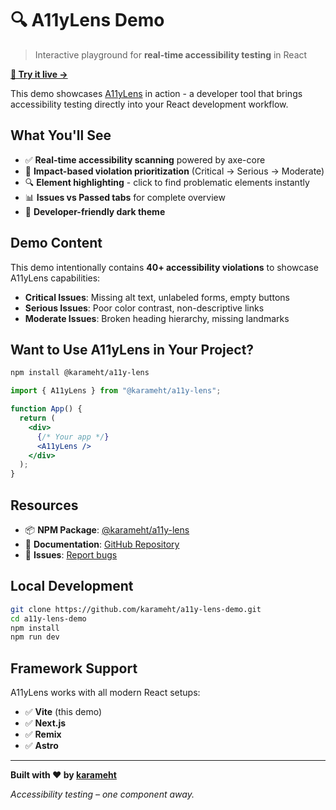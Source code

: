 # 🔍 A11yLens Demo

> Interactive playground for **real-time accessibility testing** in React

**[🚀 Try it live →](https://lens.karameht.com)**

This demo showcases [A11yLens](https://www.npmjs.com/package/@karameht/a11y-lens) in action - a developer tool that brings accessibility testing directly into your React development workflow.

## What You'll See

- ✅ **Real-time accessibility scanning** powered by axe-core
- 🎯 **Impact-based violation prioritization** (Critical → Serious → Moderate)
- 🔍 **Element highlighting** - click to find problematic elements instantly
- 📊 **Issues vs Passed tabs** for complete overview
- 🌙 **Developer-friendly dark theme**

## Demo Content

This demo intentionally contains **40+ accessibility violations** to showcase A11yLens capabilities:

- **Critical Issues**: Missing alt text, unlabeled forms, empty buttons
- **Serious Issues**: Poor color contrast, non-descriptive links
- **Moderate Issues**: Broken heading hierarchy, missing landmarks

## Want to Use A11yLens in Your Project?

```bash
npm install @karameht/a11y-lens
```

```jsx
import { A11yLens } from "@karameht/a11y-lens";

function App() {
  return (
    <div>
      {/* Your app */}
      <A11yLens />
    </div>
  );
}
```

## Resources

- 📦 **NPM Package**: [@karameht/a11y-lens](https://www.npmjs.com/package/@karameht/a11y-lens)
- 📖 **Documentation**: [GitHub Repository](https://github.com/karameht/a11y-lens)
- 🐛 **Issues**: [Report bugs](https://github.com/karameht/a11y-lens/issues)

## Local Development

```bash
git clone https://github.com/karameht/a11y-lens-demo.git
cd a11y-lens-demo
npm install
npm run dev
```

## Framework Support

A11yLens works with all modern React setups:

- ✅ **Vite** (this demo)
- ✅ **Next.js**
- ✅ **Remix**
- ✅ **Astro**

---

**Built with ❤️ by [karameht](https://karameht.com)**

_Accessibility testing – one component away._
